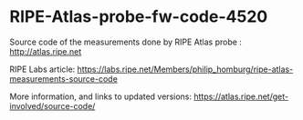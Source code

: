 RIPE-Atlas-probe-fw-code-4520
=============================

Source code of the measurements done by RIPE Atlas probe : http://atlas.ripe.net 

RIPE Labs article: https://labs.ripe.net/Members/philip_homburg/ripe-atlas-measurements-source-code

More information, and links to updated versions: https://atlas.ripe.net/get-involved/source-code/
